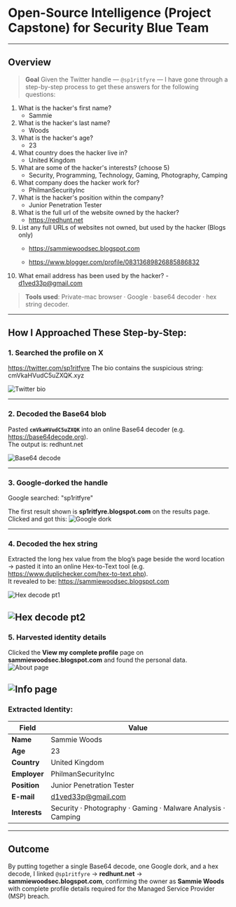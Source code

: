 # Open-Source Intelligence (Project Capstone) for Security Blue Team

---

## Overview
> **Goal**  Given the Twitter handle — `@sp1ritfyre` — I have gone through a step-by-step process to get these answers for the following questions:

 1. What is the hacker's first name?
    - Sammie
 2. What is the hacker's last name?
    - Woods
 3. What is the hacker's age?
    - 23
 4. What country does the hacker live in?
    - United Kingdom
 5. What are some of the hacker's interests? (choose 5)
    - Security, Programming, Technology, Gaming, Photography, Camping
 6. What company does the hacker work for?
    - PhilmanSecurityInc
 7. What is the hacker's position within the company?
    - Junior Penetration Tester
 8. What is the full url of the website owned by the hacker?
    - https://redhunt.net
 9. List any full URLs of websites not owned, but used by the hacker (Blogs only)
    - https://sammiewoodsec.blogspot.com
      
    - https://www.blogger.com/profile/08313689826885886832
 10. What email address has been used by the hacker?
    - d1ved33p@gmail.com

> **Tools used**: Private-mac browser · Google · base64 decoder · hex string decoder.


---

## How I Approached These Step-by-Step:

### 1.  Searched the profile on X
https://twitter.com/sp1ritfyre 
The bio contains the suspicious string: cmVkaHVudC5uZXQK.xyz

![Twitter bio](images/im1.png)

---

### 2.  Decoded the Base64 blob
Pasted **`cmVkaHVudC5uZXQK`** into an online Base64 decoder (e.g. <https://base64decode.org>).  
The output is: redhunt.net

![Base64 decode](images/im2.png)

---

### 3.  Google-dorked the handle
Google searched: "sp1ritfyre"

The first result shown is **sp1ritfyre.blogspot.com** on the results page. Clicked and got this: 
![Google dork](images/im3.png)

---

### 4.  Decoded the hex string 
Extracted the long hex value from the blog’s page beside the word location → pasted it into an online Hex-to-Text tool (e.g. <https://www.duplichecker.com/hex-to-text.php>).  
It revealed to be: https://sammiewoodsec.blogspot.com

![Hex decode pt1](images/im4.png)

![Hex decode pt2](images/im5.png)
---

### 5.  Harvested identity details
Clicked the **View my complete profile** page on **sammiewoodsec.blogspot.com** and found the personal data.  
![About page](images/im6.png)

![Info page](images/im7.png)
---

### Extracted Identity: 
| Field | Value |
|-------|-------|
| **Name** | Sammie Woods |
| **Age** | 23 |
| **Country** | United Kingdom |
| **Employer** | PhilmanSecurityInc |
| **Position** | Junior Penetration Tester |
| **E-mail** | d1ved33p@gmail.com |
| **Interests** | Security · Photography · Gaming · Malware Analysis · Camping |

---

## Outcome
By putting together a single Base64 decode, one Google dork, and a hex decode, I linked `@sp1ritfyre` → **redhunt.net** → **sammiewoodsec.blogspot.com**, confirming the owner as **Sammie Woods** with complete profile details required for the Managed Service Provider (MSP) breach.



